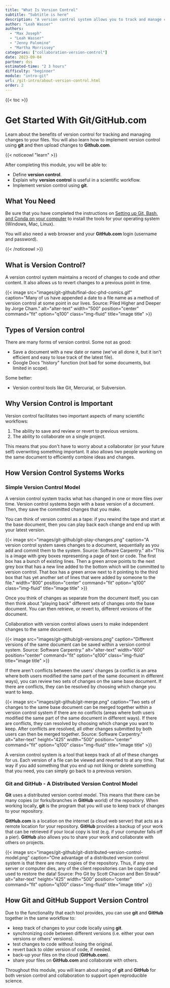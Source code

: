 ```yaml
---
title: "What Is Version Control"
subtitle: "Subtitle is here"
description: "A version control system allows you to track and manage changes to your files. Learn about the benefits of version control for open science and how git and GitHub support version control."
author: "Leah Wasser"
authors:
  - "Max Joseph"
  - "Leah Wasser"
  - "Jenny Palomino"
  - "Martha Morrissey"
categories: ["collaboration-version-control"]
date: 2023-09-04
partner: dss
estimated-time: "2 3 hours"
difficulty: "beginner"
module: "intro-git"
url: /git-intro/about-version-control.html
order: 2
---
```


{{< toc >}}

# Get Started With Git/GitHub.com

Learn about the benefits of version control for tracking and managing changes
to your files. You will also learn how to implement version control using
**git** and then upload changes to **Github.com**.

{{< noticeowl "learn" >}}

After completing this module, you will be able to:

-   Define **version control**.
-   Explain why **version control** is useful in a scientific workflow.
-   Implement version control using **git**.

## <i class="fa-regular fa-square-check"></i> What You Need

Be sure that you have completed the instructions on [Setting up Git, Bash, and Conda on your computer](/git/setup-git-bash) to install the tools for your operating system (Windows, Mac, Linux).

You will also need a web browser and your **GitHub.com** login (username and password).

{{< /noticeowl >}}

## What is Version Control?

A version control system maintains a record of changes to code and other content. It also allows us to revert changes to a previous point in time.

{{< image src="images/git-github/final-doc-phd-comics.gif" caption="Many of us have appended a date to a file name as a method of version control at some point in our lives. Source: Piled Higher and Deeper by Jorge Cham." alt="alter-text" width="500" position="center" command="fit" option="q100" class="img-fluid" title="image title" >}}

## Types of Version control

There are many forms of version control. Some not as good:

-   Save a document with a new date or name (we've all done it, but it isn't efficient and easy to lose track of the latest file).
-   Google Docs "history" function (not bad for some documents, but limited in scope).

Some better:

-   Version control tools like Git, Mercurial, or Subversion.

## Why Version Control is Important

Version control facilitates two important aspects of many scientific workflows:

1.  The ability to save and review or revert to previous versions.
2.  The ability to collaborate on a single project.

This means that you don't have to worry about a collaborator (or your future self) overwriting something important. It also allows two people working on the same document to efficiently combine ideas and changes.

## How Version Control Systems Works

### Simple Version Control Model

A version control system tracks what has changed in one or more files over
time. Version control systems begin with a base version of a document. Then,
they save the committed changes that you make.

You can think of version control as a tape: if you rewind the tape and
start at the base document, then you can play back each change and end
up with your latest version.

{{< image src="images/git-github/git-play-changes.png" caption="A version control system saves changes to a document, sequentially as you add and commit them to the system. Source: Software Carpentry." alt="This is a image with grey boxes representing a page of text or code. The first box has a bunch of existing lines. Then a green arrow points to the next grey box that has a new line added to the bottom which will be committed to version control. That box has a green arrow next to it pointing to the third box that has yet another set of lines that were added by someone to the file." width="800" position="center" command="fit" option="q100" class="img-fluid" title="image title" >}}

Once you think of changes as separate from the document itself, you can then think about "playing back" different sets of changes onto the base document. You can then retrieve, or revert to, different versions of the document.

Collaboration with version control allows users to make independent changes to the same document.

{{< image src="images/git-github/git-versions.png" caption="Different versions of the same document can be saved within a version control system. Source: Software Carpentry." alt="alter-text" width="600" position="center" command="fit" option="q100" class="img-fluid" title="image title" >}}

If there aren't conflicts between the users' changes (a conflict is an area where both users modified the same part of the same document in different ways), you can review two sets of changes on the same base document. If there are conflicts, they can be resolved by choosing which change you want to keep.

{{< image src="images/git-github/git-merge.png" caption="Two sets of changes to the same base document can be merged together within a version control system if there are no conflicts (areas where both users modified the same part of the same document in different ways). If there are conflicts, they can resolved by choosing which change you want to keep. After conflicts are resolved, all other changes submitted by both users can then be merged together. Source: Software Carpentry." alt="alter-text" height="425" width="500" position="center" command="fit" option="q100" class="img-fluid" title="image title" >}}

A version control system is a tool that keeps track of all of these changes for us.
Each version of a file can be viewed and reverted to at any time. That way if you
add something that you end up not liking or delete something that you need, you can
simply go back to a previous version.

### Git and GitHub - A Distributed Version Control Model

**Git** uses a distributed version control model. This means that there can be
many copies (or forks/branches in **GitHub** world) of the repository. When
working locally, **git** is the program that you will use to keep track of
changes to your repository.

**GitHub.com** is a location on the internet (a cloud web server) that acts as a remote location for your repository. **GitHub** provides a backup of your work that can be retrieved if your local copy is lost (e.g. if your computer falls off a pier). **GitHub** also allows you to share your work and collaborate with others on projects.

{{< image src="images/git-github/git-distributed-version-control-model.png" caption="One advantage of a distributed version control system is that there are many copies of the repository. Thus, if any one server or computer dies, any of the client repositories can be copied and used to restore the data! Source: Pro Git by Scott Chacon and Ben Straub" alt="alter-text" height="425" width="500" position="center" command="fit" option="q100" class="img-fluid" title="image title" >}}

## How Git and GitHub Support Version Control

Due to the functionality that each tool provides, you can use **git** and **GitHub** together in the same workflow to:

-   keep track of changes to your code locally using **git**.
-   synchronizing code between different versions (i.e. either your own versions or others' versions).
-   test changes to code without losing the original.
-   revert back to older version of code, if needed.
-   back-up your files on the cloud (**GitHub.com**).
-   share your files on **GitHub.com** and collaborate with others.

Throughout this module, you will learn about using of **git** and **GitHub**
for both version control and collaboration to support open reproducible science.
